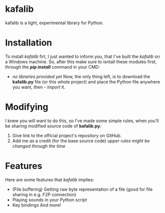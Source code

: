 # kafalib
kafalib is a light, experimental library for Python.

# Installation
To install *kafalib* firt, I just wanted to inform you, that I've built the *kafalib* on a Windows machine.
So, after this make sure to isntall these modules first, through the ***pip install*** command in your CMD:
- *no libraries provided yet*
Now, the only thing left, is to download the **kafalib.py** file (or this whole project) and place the Python file anywhere you want, then - *import* it.

# Modifying
I knew you will want to do this, so I've made some simple rules, when you'll be sharing modified source code of **kafalib.py**:
1. Give link to the official project's repository on GitHub.
2. Add me as a credit (for the base source code)
*upper rules might be changed through the time*

# Features
Here are some features that *kafalib* implies:
- (File buffering) Getting raw byte representation of a file (good for file sharing in e.g. F2P connection)
- Playing sounds in your Python script
- Key bindings
And more!
